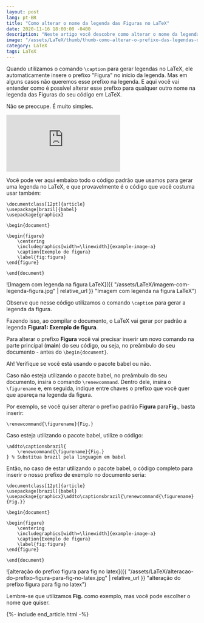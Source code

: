 ```yaml
---
layout: post
lang: pt-BR
title: "Como alterar o nome da legenda das Figuras no LaTeX"
date: 2020-11-16 18:00:00 -0400
description: "Neste artigo você descobre como alterar o nome da legenda das Figuras no LaTeX."
image: "/assets/LaTeX/thumb/thumb-como-alterar-o-prefixo-das-legendas-de-figuras-no-latex.png"
category: LaTeX
tags: LaTeX
---
```


Quando utilizamos o comando `\caption` para gerar legendas no LaTeX, ele automaticamente insere o prefixo "Figura" no início da legenda. Mas em alguns casos não queremos esse prefixo na legenda. E aqui você vai entender como é possível alterar esse prefixo para qualquer outro nome na legenda das Figuras do seu código em LaTeX.

Não se preocupe. É muito simples.

<!-- Youtube Video -->
<div class="yt-video">
<iframe src="https://www.youtube.com/embed/ZqLbdgGIFC0?si=-ycLGefiv-w2k3Sp" title="YouTube video player" frameborder="0" allow="accelerometer; autoplay; clipboard-write; encrypted-media; gyroscope; picture-in-picture; web-share" allowfullscreen></iframe>
</div>

Você pode ver aqui embaixo todo o código padrão que usamos para gerar uma legenda no LaTeX, e que provavelmente é o código que você costuma usar também:

```TeX
\documentclass[12pt]{article}
\usepackage[brazil]{babel}
\usepackage{graphicx}

\begin{document}

\begin{figure}
    \centering
    \includegraphics[width=\linewidth]{example-image-a}
    \caption{Exemplo de figura}
    \label{fig:figura}
\end{figure}

\end{document}
```

![Imagem com legenda na figura LaTeX]({{ "/assets/LaTeX/imagem-com-legenda-figura.jpg" | relative_url }} "Imagem com legenda na figura LaTeX")

Observe que nesse código utilizamos o comando `\caption` para gerar a legenda da figura.

Fazendo isso, ao compilar o documento, o LaTeX vai gerar por padrão a legenda **Figura1: Exemplo de figura**.

Para alterar o prefixo **Figura** você vai precisar inserir um novo comando na parte principal (**main**) do seu código, ou seja, no preâmbulo do seu documento - antes do `\begin{document}`.

Ah! Verifique se você está usando o pacote babel ou não.

Caso não esteja utilizando o pacote babel, no preâmbulo do seu documento, insira o comando `\renewcommand`. Dentro dele, insira o `\figurename` e, em seguida, indique entre chaves o prefixo que você quer que apareça na legenda da figura.

Por exemplo, se você quiser alterar o prefixo padrão **Figura** para**Fig.**, basta inserir:

```TeX
\renewcommand{\figurename}{Fig.}
```

Caso esteja utilizando o pacote babel, utilize o código:

```TeX
\addto\captionsbrazil{
    \renewcommand{\figurename}{Fig.}
} % Substitua brazil pela linguagem em babel
```

Então, no caso de estar utilizando o pacote babel, o código completo para inserir o nosso prefixo de exemplo no documento seria:

```TeX
\documentclass[12pt]{article}
\usepackage[brazil]{babel}
\usepackage{graphicx}\addto\captionsbrazil{\renewcommand{\figurename}{Fig.}}

\begin{document}

\begin{figure}
    \centering
    \includegraphics[width=\linewidth]{example-image-a}
    \caption{Exemplo de figura}
    \label{fig:figura}
\end{figure}

\end{document}
```

![alteração do prefixo figura para fig no latex]({{ "/assets/LaTeX/alteracao-do-prefixo-figura-para-fig-no-latex.jpg" | relative_url }} "alteração do prefixo figura para fig no latex")

Lembre-se que utilizamos **Fig.** como exemplo, mas você pode escolher o nome que quiser.

{%- include end_article.html -%}
